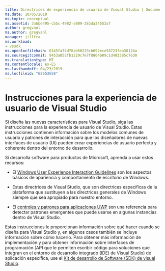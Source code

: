 ```yaml
---
title: Directrices de experiencia de usuario de Visual Studio | Documentos de Microsoft
ms.date: 10/05/2018
ms.topic: conceptual
ms.assetid: 3abbe495-cbbc-4982-a809-38bda34553a7
author: gregvanl
ms.author: gregvanl
manager: jillfra
ms.workload:
- vssdk
ms.openlocfilehash: 6345fa74d78ab50229cb692ece58723fea38124a
ms.sourcegitcommit: 94b3a052fb1229c7e7f8804b09c1d403385c7630
ms.translationtype: MT
ms.contentlocale: es-ES
ms.lasthandoff: 04/23/2019
ms.locfileid: "62553658"
---
```

# <a name="visual-studio-user-experience-guidelines"></a>Instrucciones para la experiencia de usuario de Visual Studio
Si diseña las nuevas características para Visual Studio, siga las instrucciones para la experiencia de usuario de Visual Studio. Estas instrucciones contienen información sobre los modelos comunes de usuario y patrones de interacción para que los diseñadores de nuevas interfaces de usuario (UI) pueden crear experiencias de usuario perfecta y coherente dentro del entorno de desarrollo.

Si desarrolla software para productos de Microsoft, aprenda a usar estos recursos:

- El [Windows User Experience Interaction Guidelines](https://developer.microsoft.com/windows/desktop) son los aspectos básicos de apariencia y comportamiento de escritorio de Windows.

- Estas directrices de Visual Studio, que son directrices específicas de la plataforma que sustituyen a las directrices generales de Windows siempre que sea apropiado para nuestro entorno.

- El [controles y patrones para aplicaciones UWP](/windows/uwp/design/controls-and-patterns) son una referencia para detectar patrones emergentes que puede usarse en algunas instancias dentro de Visual Studio.

Estas instrucciones le proporcionan información sobre qué hacer cuando se diseña para Visual Studio y, en algunos casos también se incluye información sobre cómo hacerlo. Para obtener más información de implementación y para obtener información sobre interfaces de programación (API que le permiten escribir código para soluciones que integran en el entorno de desarrollo integrado (IDE) de Visual Studio) de aplicación específica, use el [Kit de desarrollo de Software (SDK) de visual Studio](../visual-studio-sdk.md).